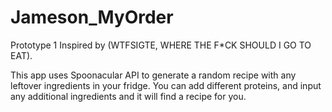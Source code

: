 # Jameson_MyOrder

Prototype 1
Inspired by (WTFSIGTE, WHERE THE F*CK SHOULD I GO TO EAT).

This app uses Spoonacular API to generate a random recipe with any leftover ingredients in your fridge. You can add different proteins, and input any additional ingredients and it will find a recipe for you.
